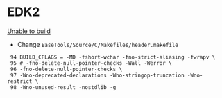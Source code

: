 # EDK2

[Unable to build](https://qiita.com/JugglerShu@github/items/7fdef7962d6c1fe5537c)

- Change `BaseTools/Source/C/Makefiles/header.makefile`
```
 94 BUILD_CFLAGS = -MD -fshort-wchar -fno-strict-aliasing -fwrapv \
 95 # -fno-delete-null-pointer-checks -Wall -Werror \
 96 -fno-delete-null-pointer-checks \
 97 -Wno-deprecated-declarations -Wno-stringop-truncation -Wno-restrict \
 98 -Wno-unused-result -nostdlib -g

```
